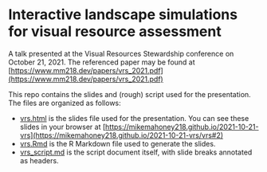 # Interactive landscape simulations for visual resource assessment

A talk presented at the Visual Resources Stewardship conference on October 21, 2021. The referenced paper may be found at [https://www.mm218.dev/papers/vrs_2021.pdf](https://www.mm218.dev/papers/vrs_2021.pdf)
 
This repo contains the slides and (rough) script used for the presentation. The files are organized as follows:

+ [vrs.html](vrs.html) is the slides file used for the presentation. You can see these slides in your browser at [https://mikemahoney218.github.io/2021-10-21-vrs](https://mikemahoney218.github.io/2021-10-21-vrs/vrs#2)
+ [vrs.Rmd](vrs.Rmd) is the R Markdown file used to generate the slides.
+ [vrs_script.md](vrs_script.md) is the script document itself, with slide breaks annotated as headers.

